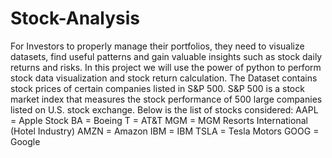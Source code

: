 # Stock-Analysis
For Investors to properly manage their portfolios, they need to visualize datasets, find useful patterns and gain valuable insights such as stock daily returns and risks. In this project we will use the power of python to perform stock data visualization and stock return calculation.
The Dataset contains stock prices of certain companies listed in S&P 500. S&P 500 is a stock market index that measures the stock performance of 500 large companies listed on U.S. stock exchange.
Below is the list of stocks considered: 
AAPL = Apple Stock 
BA = Boeing 
T = AT&T 
MGM = MGM Resorts International (Hotel Industry) 
AMZN = Amazon 
IBM = IBM 
TSLA = Tesla Motors 
GOOG = Google
